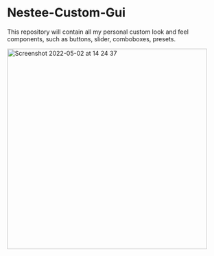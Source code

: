 # Nestee-Custom-Gui

This repository will contain all my personal custom look and feel components, such as buttons, slider, comboboxes, presets. 


<img width="466" alt="Screenshot 2022-05-02 at 14 24 37" src="https://user-images.githubusercontent.com/81882275/166233114-105e2326-11d2-4c97-a44b-600dedffd0a8.png">
